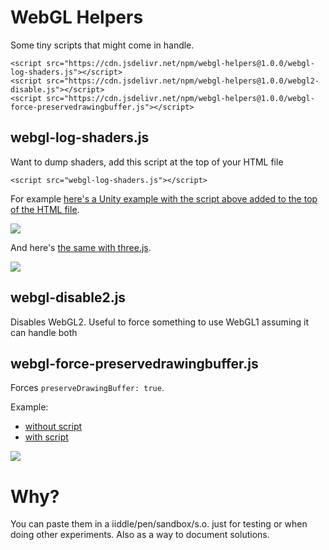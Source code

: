 # WebGL Helpers

Some tiny scripts that might come in handle.

```
<script src="https://cdn.jsdelivr.net/npm/webgl-helpers@1.0.0/webgl-log-shaders.js"></script>
<script src="https://cdn.jsdelivr.net/npm/webgl-helpers@1.0.0/webgl2-disable.js"></script>
<script src="https://cdn.jsdelivr.net/npm/webgl-helpers@1.0.0/webgl-force-preservedrawingbuffer.js"></script>
```


## webgl-log-shaders.js

Want to dump shaders, add this script at the top of your HTML file

```
<script src="webgl-log-shaders.js"></script>
```

For example [here's a Unity example with the script above added to the top of the HTML file](https://greggman.github.io/webgl-helpers/examples/unity/index-log-shader.html).

<img src="https://greggman.github.io/webgl-helpers/images/unity-log-shaders.png" />

And here's [the same with three.js](https://greggman.github.io/webgl-helpers/examples/threejs/).

<img src="https://greggman.github.io/webgl-helpers/images/threejs-log-shaders.png" />

## webgl-disable2.js

Disables WebGL2. Useful to force something to use WebGL1 assuming it can handle both

## webgl-force-preservedrawingbuffer.js

Forces `preserveDrawingBuffer: true`.

Example:

* [without script](https://greggman.github.io/examples/2d-lines.html)
* [with script](https://greggman.github.io/examples/2d-lines-force-preservedrawingbuffer.html)

<img src="https://greggman.github.io/webgl-helpers/images/preservedrawingbuffer.png" />

# Why?

You can paste them in a iiddle/pen/sandbox/s.o. just for testing or when doing other experiments.
Also as a way to document solutions.

